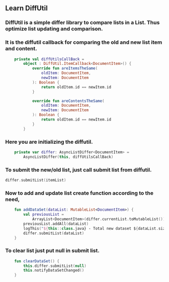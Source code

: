 ## Learn DiffUtil
### DiffUtil is a simple differ library to compare lists in a List. Thus optimize list updating and comparison.

### It is the diffutil callback for comparing the old and new list item and content. 
```kotlin
    private val diffUtilsCallBack =
        object : DiffUtil.ItemCallback<DocumentItem>() {
            override fun areItemsTheSame(
                oldItem: DocumentItem,
                newItem: DocumentItem
            ): Boolean {
                return oldItem.id == newItem.id
            }

            override fun areContentsTheSame(
                oldItem: DocumentItem,
                newItem: DocumentItem
            ): Boolean {
                return oldItem.id == newItem.id
            }
        }
```

### Here you are initializing the diffutil.
```kotlin
    private var differ: AsyncListDiffer<DocumentItem> =
        AsyncListDiffer(this, diffUtilsCallBack)
```

### To submit the new/old list, just call submit list from diffutil.
```kotlin
differ.submitList(itemList)
```
### Now to add and update list create function according to the need,
```kotlin
    fun addDataSet(dataList: MutableList<DocumentItem>) {
        val previousList =
            ArrayList<DocumentItem>(differ.currentList.toMutableList())
        previousList.addAll(dataList)
        logThis("${this::class.java} - Total new dataset ${dataList.size}")
        differ.submitList(dataList)
    }
```
### To clear list just put null in submit list.
```kotlin
    fun clearDataSet() {
        this.differ.submitList(null)
        this.notifyDataSetChanged()
    }
```
